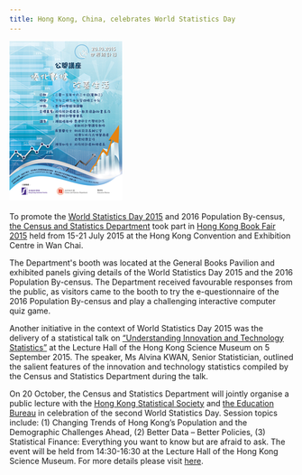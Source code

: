 ```yaml
---
title: Hong Kong, China, celebrates World Statistics Day
---
```


<img src="/images/wsdposter_HK.png" alt="Hong Kong, China, celebrates World Statistics Day" style="width:200px"><br><br>
To promote the <a href ="http://www.censtatd.gov.hk/statistical_literacy/wsd2015/index.jsp" target="_blank">World Statistics Day 2015</a> and 2016 Population By-census, <a href="http://www.censtatd.gov.hk/" target="_blank">the Census and Statistics Department</a> took part in <a href="http://www.censtatd.gov.hk/pastprojects/bf2015/index.jsp" target="_blank">Hong Kong Book Fair 2015</a> held from 15-21 July 2015 at the Hong Kong Convention and Exhibition Centre in Wan Chai. 

The Department's booth was located at the General Books Pavilion and exhibited panels giving details of the World Statistics Day 2015 and the 2016 Population By-census. The Department received favourable responses from the public, as visitors came to the booth to try the e-questionnaire of the 2016 Population By-census and play a challenging interactive computer quiz game.

Another initiative in the context of World Statistics Day 2015 was the delivery of a statistical talk on <a href="http://www.censtatd.gov.hk/statistical_literacy/wsd2015/uits/index.jsp" target="_blank">“Understanding Innovation and Technology Statistics”</a> at the Lecture Hall of the Hong Kong Science Museum on 5 September 2015. The speaker, Ms Alvina KWAN, Senior Statistician, outlined the salient features of the innovation and technology statistics compiled by the Census and Statistics Department during the talk. 

On 20 October, the Census and Statistics Department will jointly organise a public lecture with the <a href="http://www.hkss.org.hk/" target="_blank">Hong Kong Statistical Society</a> and <a href="http://www.edb.gov.hk/en/" target="_blank">the Education Bureau</a> in celebration of the second World Statistics Day. Session topics include: (1) Changing Trends of Hong Kong’s Population and the Demographic Challenges Ahead, (2) Better Data – Better Policies, (3) Statistical Finance: Everything you want to know but are afraid to ask. The event will be held from 14:30-16:30 at the Lecture Hall of the Hong Kong Science Museum. For more details please visit <a href="http://www.censtatd.gov.hk/statistical_literacy/wsd2015/public_lecture/index.jsp" target="_blank">here</a>.
